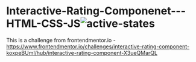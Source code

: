 # Interactive-Rating-Componenet---HTML-CSS-JS![active-states](https://user-images.githubusercontent.com/15197958/201527498-abeeaebd-6652-4ac7-984a-31647c0d3c85.jpg)
This is a challenge from frontendmentor.io - https://www.frontendmentor.io/challenges/interactive-rating-component-koxpeBUmI/hub/interactive-rating-component-X3ueQMarQL
